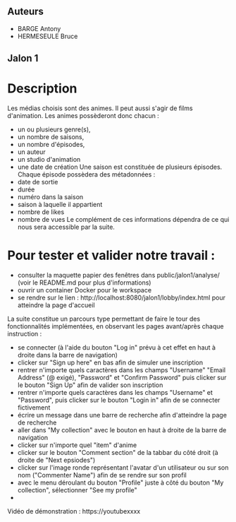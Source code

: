 ## Auteurs
- BARGE Antony
- HERMESEULE Bruce

## Jalon 1

# Description
Les médias choisis sont des animes. Il peut aussi s'agir de films d'animation.
Les animes possèderont donc chacun :
   - un ou plusieurs genre(s), 
   - un nombre de saisons,
   - un nombre d'épisodes,
   - un auteur
   - un studio d'animation
   - une date de création
Une saison est constituée de plusieurs épisodes. 
Chaque épisode possèdera des métadonnées :
   - date de sortie
   - durée
   - numéro dans la saison
   - saison à laquelle il appartient
   - nombre de likes
   - nombre de vues
Le complément de ces informations dépendra de ce qui nous sera accessible par la suite.


# Pour tester et valider notre travail :
   - consulter la maquette papier des fenêtres dans public/jalon1/analyse/ (voir le README.md pour plus d'informations)
   - ouvrir un container Docker pour le workspace
   - se rendre sur le lien : http://localhost:8080/jalon1/lobby/index.html pour atteindre la page d'accueil

La suite constitue un parcours type permettant de faire le tour des fonctionnalités implémentées, en observant les pages avant/après chaque instruction :
   - se connecter (à l'aide du bouton "Log in" prévu à cet effet en haut à droite dans la barre de navigation)
   - clicker sur "Sign up here" en bas afin de simuler une inscription
   - rentrer n'importe quels caractères dans les champs "Username" "Email Address" (@ exigé), "Password" et "Confirm Password" puis clicker sur le bouton "Sign Up" afin de valider son inscription
   - rentrer n'importe quels caractères dans les champs "Username" et "Password", puis clicker sur le bouton "Login in" afin de se connecter fictivement
   - écrire un message dans une barre de recherche afin d'atteindre la page de recherche
   - aller dans "My collection" avec le bouton en haut à droite de la barre de navigation
   - clicker sur n'importe quel "item" d'anime
   - clicker sur le bouton "Comment section" de la tabbar du côté droit (à droite de "Next epsiodes")
   - clicker sur l'image ronde représentant l'avatar d'un utilisateur ou sur son nom ("Commenter Name") afin de se rendre sur son profil
   - avec le menu déroulant du bouton "Profile" juste à côté du bouton "My collection", sélectionner "See my profile"
   - 

Vidéo de démonstration : https://youtubexxxx

